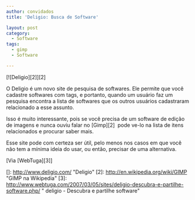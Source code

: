 ```yaml
---
author: convidados
title: 'Deligio: Busca de Software'

layout: post
category:
  - Software
tags:
  - gimp
  - Software

---
```

[![Deligio][2]][2]

O Deligio é um novo site de pesquisa de softwares. Ele permite que você cadastre softwares com tags, e portanto, quando um usuário faz um pesquisa encontra a lista de softwares que os outros usuários cadastraram relacionado a esse assunto.

Isso é muito interessante, pois se você precisa de um software de edição de imagens e nunca ouviu falar no [Gimp][2]  pode ve-lo na lista de itens relacionados e procurar saber mais.

Esse site pode com certeza ser útil, pelo menos nos casos em que você não tem a mínima ideia do usar, ou então, precisar de uma alternativa.

[Via [WebTuga][3]] 














 []: http://www.deligio.com/ "Deligio"
 [2]: http://en.wikipedia.org/wiki/GIMP "GIMP na Wikipedia"
 [3]: http://www.webtuga.com/2007/03/05/sites/deligio-descubra-e-partilhe-software.php/ " deligio - Descubra e partilhe software"





